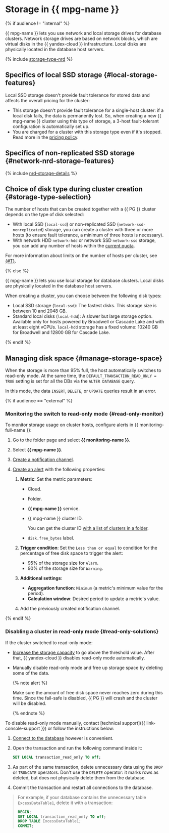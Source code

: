 # Storage in {{ mpg-name }}

{% if audience != "internal" %}

{{ mpg-name }} lets you use network and local storage drives for database clusters. Network storage drives are based on network blocks, which are virtual disks in the {{ yandex-cloud }} infrastructure. Local disks are physically located in the database host servers.

{% include [storage-type-nrd](../../_includes/mdb/mpg/storage-type.md) %}

## Specifics of local SSD storage {#local-storage-features}

Local SSD storage doesn't provide fault tolerance for stored data and affects the overall pricing for the cluster:

* This storage doesn't provide fault tolerance for a single-host cluster: if a local disk fails, the data is permanently lost. So, when creating a new {{ mpg-name }} cluster using this type of storage, a 3-host fault-tolerant configuration is automatically set up.
* You are charged for a cluster with this storage type even if it's stopped. Read more in the [pricing policy](../pricing.md).

## Specifics of non-replicated SSD storage {#network-nrd-storage-features}

{% include [nrd-storage-details](../../_includes/mdb/nrd-storage-details.md) %}

## Choice of disk type during cluster creation {#storage-type-selection}

The number of hosts that can be created together with a {{ PG }} cluster depends on the type of disk selected:

* With local SSD (`local-ssd`) or non-replicated SSD (`network-ssd-nonreplicated`) storage, you can create a cluster with three or more hosts (to ensure fault tolerance, a minimum of three hosts is necessary).
* With network HDD `network-hdd` or network SSD `network-ssd` storage, you can add any number of hosts within the [current quota](./limits.md).

For more information about limits on the number of hosts per cluster, see [{#T}](./limits.md).

{% else %}

{{ mpg-name }} lets you use local storage for database clusters. Local disks are physically located in the database host servers.

When creating a cluster, you can choose between the following disk types:

* Local SSD storage (`local-ssd`): The fastest disks. This storage size is between 10 and 2048 GB.
* Standard local disks (`local-hdd`): A slower but large storage option. Available only for hosts powered by Broadwell or Cascade Lake and with at least eight vCPUs. `local-hdd` storage has a fixed volume: 10240 GB for Broadwell and 12800 GB for Cascade Lake.

{% endif %}

## Managing disk space {#manage-storage-space}

When the storage is more than 95% full, the host automatically switches to read-only mode. At the same time, the `DEFAULT_TRANSACTION_READ_ONLY = TRUE` setting is set for all the DBs via the `ALTER DATABASE` query.

In this mode, the data `INSERT`, `DELETE`, or `UPDATE` queries result in an error.

{% if audience == "external" %}

### Monitoring the switch to read-only mode {#read-only-monitor}

To monitor storage usage on cluster hosts, configure alerts in {{ monitoring-full-name }}:

1. Go to the folder page and select **{{ monitoring-name }}**.
1. Select **{{ mpg-name }}**.
1. [Create a notification channel](../../monitoring/operations/alert/create-channel.md
   ).
1. [Create an alert](../../monitoring/operations/alert/create-alert.md) with the following properties:

   1. **Metric**: Set the metric parameters:

      * Cloud.
      * Folder.
      * **{{ mpg-name }}** service.
      * {{ mpg-name }} cluster ID.

         You can get the cluster ID [with a list of clusters in a folder](../operations/cluster-list.md#list-clusters).

      * `disk.free_bytes` label.

   1. **Trigger condition**: Set the `Less than or equal` to condition for the percentage of free disk space to trigger the alert:

      * 95% of the storage size for `Alarm`.
      * 90% of the storage size for `Warning`.

   1. **Additional settings**:

      * **Aggregation function**: `Minimum` (a metric's minimum value for the period).
      * **Calculation window**: Desired period to update a metric's value.

   1. Add the previously created notification channel.

{% endif %}

### Disabling a cluster in read-only mode {#read-only-solutions}

If the cluster switched to read-only mode:

* [Increase the storage capacity](../operations/update.md#change-disk-size) to go above the threshold value. After that, {{ yandex-cloud }} disables read-only mode automatically.

* Manually disable read-only mode and free up storage space by deleting some of the data.

   {% note alert %}

   Make sure the amount of free disk space never reaches zero during this time. Since the fail-safe is disabled, {{ PG }} will crash and the cluster will be disabled.

   {% endnote %}

To disable read-only mode manually, contact [technical support]({{ link-console-support }}) or follow the instructions below:

1. [Connect to the database](../operations/connect.md) however is convenient.

1. Open the transaction and run the following command inside it:

   ```sql
   SET LOCAL transaction_read_only TO off;
   ```

1. As part of the same transaction, delete unnecessary data using the `DROP` or `TRUNCATE` operators. Don't use the `DELETE` operator: it marks rows as deleted, but does not physically delete them from the database.

1. Commit the transaction and restart all connections to the database.

> For example, if your database contains the unnecessary table `ExcessDataTable1`, delete it with a transaction:
>
> ```sql
> BEGIN;
> SET LOCAL transaction_read_only TO off;
> DROP TABLE ExcessDataTable1;
> COMMIT;
> ```
